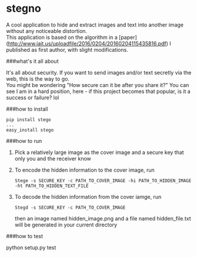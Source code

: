 # stegno
A cool application to hide and extract images and text into another image without any noticeable distortion. <br />
This application is based on the algorithm in a [paper] (http://www.jait.us/uploadfile/2016/0204/20160204115435816.pdf) I published as first author, with slight modifications.

###what's it all about

It's all about security. If you want to send images and/or text secretly via the web, this is the way to go. <br />
You might be wondering "How secure can it be after you share it?" You can see I am in a hard position, here - if this project becomes that popular, is it a success or failure? lol

###how to install
  ```
  pip install stego
  ...
  easy_install stego
  ```
  
###how to run

1. Pick a relatively large image as the cover image and a secure key that only you and the receiver know

2. To encode the hidden information to the cover image, run
      ```
      Stege -s SECURE_KEY -c PATH_TO_COVER_IMAGE -hi PATH_TO_HIDDEN_IMAGE -ht PATH_TO_HIDDEN_TEXT_FILE
      ```
      
3. To decode the hidden information from the cover iamge, run
      ```
      Stegd -s SECURE_KEY -c PATH_TO_COVER_IMAGE
      ```
   then an image named hidden_image.png and a file named hidden_file.txt will be generated in your current directory

###how to test

python setup.py test
